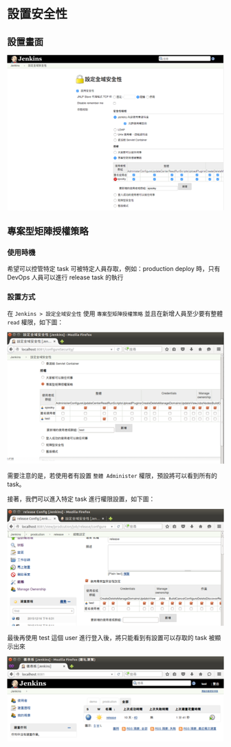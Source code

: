設置安全性
==========

設置畫面
--------

![](images/security/setup.png)

專案型矩陣授權策略
------------------

### 使用時機

希望可以控管特定 task 可被特定人員存取，例如：production deploy 時，只有 DevOps 人員可以進行 release task 的執行

### 設置方式

在 `Jenkins > 設定全域安全性` 使用 `專案型矩陣授權策略` 並且在新增人員至少要有整體 `read` 權限，如下圖：

![](images/security/project-read.png)

需要注意的是，若使用者有設置 `整體 Administer` 權限，預設將可以看到所有的 task。

接著，我們可以進入特定 task 進行權限設置，如下圖：

![](images/security/task-setting.png)

最後再使用 test 這個 user 進行登入後，將只能看到有設置可以存取的 task 被顯示出來

![](images/security/result.png)
